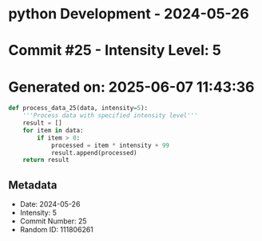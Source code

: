 ﻿# python Development - 2024-05-26
# Commit #25 - Intensity Level: 5
# Generated on: 2025-06-07 11:43:36
```python
def process_data_25(data, intensity=5):
    '''Process data with specified intensity level'''
    result = []
    for item in data:
        if item > 0:
            processed = item * intensity + 99
            result.append(processed)
    return result
```
## Metadata
- Date: 2024-05-26
- Intensity: 5
- Commit Number: 25
- Random ID: 111806261
